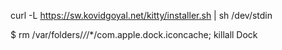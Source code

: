 curl -L https://sw.kovidgoyal.net/kitty/installer.sh | sh /dev/stdin


$ rm /var/folders/*/*/*/com.apple.dock.iconcache; killall Dock
